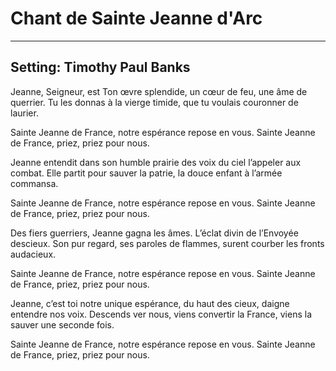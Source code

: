 # Chant de Sainte Jeanne d'Arc

***

## Setting: Timothy Paul Banks

Jeanne, Seigneur, est Ton œvre splendide,
un cœur de feu, une âme de querrier.
Tu les donnas à la vierge timide,
que tu voulais couronner de laurier.

Sainte Jeanne de France,
notre espérance repose en vous.
Sainte Jeanne de France,
priez, priez pour nous.

Jeanne entendit dans son humble prairie
des voix du ciel l’appeler aux combat.
Elle partit pour sauver la patrie,
la douce enfant à l’armée commansa.

Sainte Jeanne de France,
notre espérance repose en vous.
Sainte Jeanne de France,
priez, priez pour nous.

Des fiers guerriers, Jeanne gagna les âmes.
L’éclat divin de l’Envoyée descieux.
Son pur regard, ses paroles de flammes,
surent courber les fronts audacieux.

Sainte Jeanne de France,
notre espérance repose en vous.
Sainte Jeanne de France,
priez, priez pour nous.

Jeanne, c’est toi notre unique espérance,
du haut des cieux, daigne entendre nos voix.
Descends ver nous, viens convertir la France,
viens la sauver une seconde fois.

Sainte Jeanne de France,
notre espérance repose en vous.
Sainte Jeanne de France,
priez, priez pour nous. 
